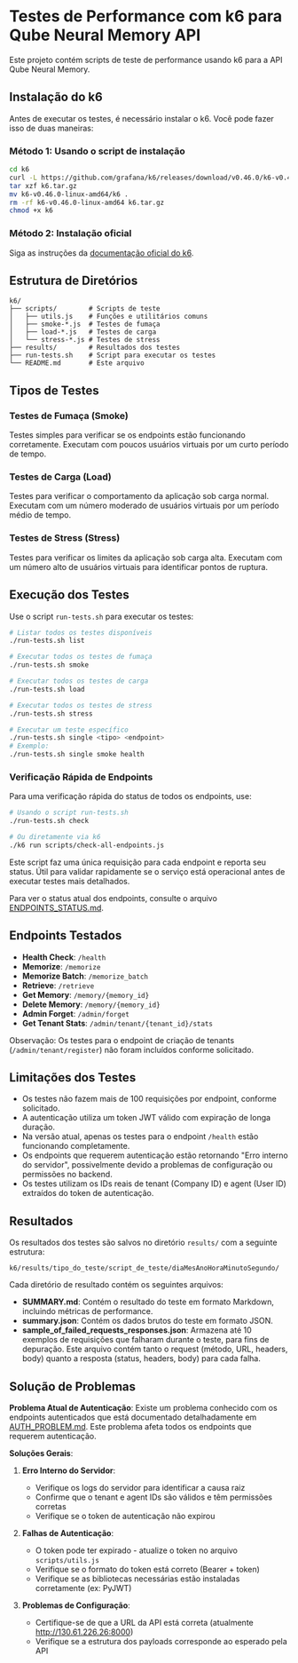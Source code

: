 # Testes de Performance com k6 para Qube Neural Memory API

Este projeto contém scripts de teste de performance usando k6 para a API Qube Neural Memory.

## Instalação do k6

Antes de executar os testes, é necessário instalar o k6. Você pode fazer isso de duas maneiras:

### Método 1: Usando o script de instalação

```bash
cd k6
curl -L https://github.com/grafana/k6/releases/download/v0.46.0/k6-v0.46.0-linux-amd64.tar.gz -o k6.tar.gz
tar xzf k6.tar.gz
mv k6-v0.46.0-linux-amd64/k6 .
rm -rf k6-v0.46.0-linux-amd64 k6.tar.gz
chmod +x k6
```

### Método 2: Instalação oficial

Siga as instruções da [documentação oficial do k6](https://k6.io/docs/get-started/installation/).

## Estrutura de Diretórios

```
k6/
├── scripts/        # Scripts de teste
│   ├── utils.js    # Funções e utilitários comuns
│   ├── smoke-*.js  # Testes de fumaça
│   ├── load-*.js   # Testes de carga
│   └── stress-*.js # Testes de stress
├── results/        # Resultados dos testes
├── run-tests.sh    # Script para executar os testes
└── README.md       # Este arquivo
```

## Tipos de Testes

### Testes de Fumaça (Smoke)

Testes simples para verificar se os endpoints estão funcionando corretamente.
Executam com poucos usuários virtuais por um curto período de tempo.

### Testes de Carga (Load)

Testes para verificar o comportamento da aplicação sob carga normal.
Executam com um número moderado de usuários virtuais por um período médio de tempo.

### Testes de Stress (Stress)

Testes para verificar os limites da aplicação sob carga alta.
Executam com um número alto de usuários virtuais para identificar pontos de ruptura.

## Execução dos Testes

Use o script `run-tests.sh` para executar os testes:

```bash
# Listar todos os testes disponíveis
./run-tests.sh list

# Executar todos os testes de fumaça
./run-tests.sh smoke

# Executar todos os testes de carga
./run-tests.sh load

# Executar todos os testes de stress
./run-tests.sh stress

# Executar um teste específico
./run-tests.sh single <tipo> <endpoint>
# Exemplo:
./run-tests.sh single smoke health
```

### Verificação Rápida de Endpoints

Para uma verificação rápida do status de todos os endpoints, use:

```bash
# Usando o script run-tests.sh
./run-tests.sh check

# Ou diretamente via k6
./k6 run scripts/check-all-endpoints.js
```

Este script faz uma única requisição para cada endpoint e reporta seu status. Útil para validar rapidamente se o serviço está operacional antes de executar testes mais detalhados.

Para ver o status atual dos endpoints, consulte o arquivo [ENDPOINTS_STATUS.md](ENDPOINTS_STATUS.md).

## Endpoints Testados

- **Health Check**: `/health`
- **Memorize**: `/memorize`
- **Memorize Batch**: `/memorize_batch`
- **Retrieve**: `/retrieve`
- **Get Memory**: `/memory/{memory_id}`
- **Delete Memory**: `/memory/{memory_id}`
- **Admin Forget**: `/admin/forget`
- **Get Tenant Stats**: `/admin/tenant/{tenant_id}/stats`

Observação: Os testes para o endpoint de criação de tenants (`/admin/tenant/register`) não foram incluídos conforme solicitado.

## Limitações dos Testes

- Os testes não fazem mais de 100 requisições por endpoint, conforme solicitado.
- A autenticação utiliza um token JWT válido com expiração de longa duração.
- Na versão atual, apenas os testes para o endpoint `/health` estão funcionando completamente.
- Os endpoints que requerem autenticação estão retornando "Erro interno do servidor", possivelmente devido a problemas de configuração ou permissões no backend.
- Os testes utilizam os IDs reais de tenant (Company ID) e agent (User ID) extraídos do token de autenticação.

## Resultados

Os resultados dos testes são salvos no diretório `results/` com a seguinte estrutura:

```
k6/results/tipo_do_teste/script_de_teste/diaMesAnoHoraMinutoSegundo/
```

Cada diretório de resultado contém os seguintes arquivos:

- **SUMMARY.md**: Contém o resultado do teste em formato Markdown, incluindo métricas de performance.
- **summary.json**: Contém os dados brutos do teste em formato JSON.
- **sample_of_failed_requests_responses.json**: Armazena até 10 exemplos de requisições que falharam durante o teste, para fins de depuração. Este arquivo contém tanto o request (método, URL, headers, body) quanto a resposta (status, headers, body) para cada falha.

## Solução de Problemas

**Problema Atual de Autenticação**:
Existe um problema conhecido com os endpoints autenticados que está documentado detalhadamente em [AUTH_PROBLEM.md](AUTH_PROBLEM.md). Este problema afeta todos os endpoints que requerem autenticação.

**Soluções Gerais**:

1. **Erro Interno do Servidor**:
   - Verifique os logs do servidor para identificar a causa raiz
   - Confirme que o tenant e agent IDs são válidos e têm permissões corretas
   - Verifique se o token de autenticação não expirou

2. **Falhas de Autenticação**:
   - O token pode ter expirado - atualize o token no arquivo `scripts/utils.js`
   - Verifique se o formato do token está correto (Bearer + token)
   - Verifique se as bibliotecas necessárias estão instaladas corretamente (ex: PyJWT)

3. **Problemas de Configuração**:
   - Certifique-se de que a URL da API está correta (atualmente http://130.61.226.26:8000)
   - Verifique se a estrutura dos payloads corresponde ao esperado pela API